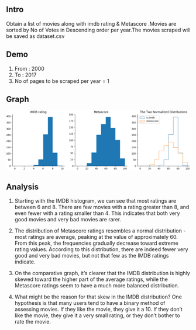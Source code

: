 ## Intro
Obtain a list of movies along with imdb rating & Metascore .Movies are sorted by No of Votes in Descending order per year.The movies scraped will be saved as dataset.csv

## Demo
1. From : 2000
2. To : 2017
3. No of pages to be scraped per year = 1

## Graph
![image](Figure_1.png)

## Analysis
1. Starting with the IMDB histogram, we can see that most ratings are between 6 and 8. There are few movies with a rating greater than 8, and even fewer with a rating smaller than 4. This indicates that both very good movies and very bad movies are rarer.

2. The distribution of Metascore ratings resembles a normal distribution - most ratings are average, peaking at the value of approximately 60. From this peak, the frequencies gradually decrease toward extreme rating values. According to this distribution, there are indeed fewer very good and very bad movies, but not that few as the IMDB ratings indicate.

3. On the comparative graph, it’s clearer that the IMDB distribution is highly skewed toward the higher part of the average ratings, while the Metascore ratings seem to have a much more balanced distribution.

4. What might be the reason for that skew in the IMDB distribution? One hypothesis is that many users tend to have a binary method of assessing movies. If they like the movie, they give it a 10. If they don’t like the movie, they give it a very small rating, or they don’t bother to rate the movie.
